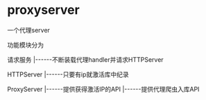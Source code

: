 # proxyserver
一个代理server



功能模块分为

请求服务
	|------不断装载代理handler并请求HTTPServer

HTTPServer
	|------只要有ip就激活库中纪录

ProxyServer
	|------提供获得激活IP的API
	|------提供代理爬虫入库API